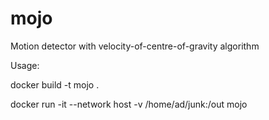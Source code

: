 # mojo
Motion detector with velocity-of-centre-of-gravity algorithm


Usage:

docker build -t mojo .

docker run -it --network host -v /home/ad/junk:/out mojo

